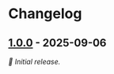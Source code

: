 # Changelog

## [1.0.0] - 2025-09-06

_:seedling: Initial release._

[1.0.0]: https://github.com/liuminhaw/mthc/releases/tag/v1.0.0
